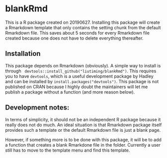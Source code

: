 # blankRmd

This is a R package created on 20190627. Installing this package will create a Rmarkdown template that only contains the setting chunk from the default Rmarkdown file. This saves about 5 seconds for every Rmarkdown file created because one does not have to delete everything thereafter. 

## Installation
This package depends on Rmarkdown (obviously). A simple way to install is through ` devtools::install_github("liutiming/blankRmd")`. This requires you to have `devtools`, which is a useful development package by Hadley and can be installed by `install.packages("devtools")`. This package is not published on CRAN because I highly doubt the maintainers will let me publish a package without a function (and more reason below).

## Development notes:
In terms of simplicity, it should not be an independent R package because it really does not do much. An ideal situation is that Rmarkdown package itself provides such a template or the default Rmarkdown file is just a blank page. 

However, if something more is to be done with this package, it will be to add a function that creates a blank Rmarkdone file in the folder. Currently a user still has to move to the template menu and find this template.
